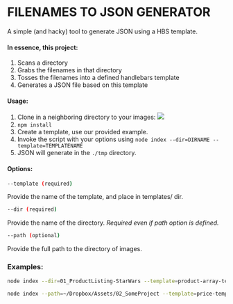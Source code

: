 # FILENAMES TO JSON GENERATOR

A simple (and hacky) tool to generate JSON using a HBS template.

#### In essence, this project:

1. Scans a directory
2. Grabs the filenames in that directory
3. Tosses the filenames into a defined handlebars template
4. Generates a JSON file based on this template

#### Usage:

1. Clone in a neighboring directory to your images:
![](http://cloud.believelabs.com/image/0p3i372e3L0d/Image%202015-09-10%20at%204.37.34%20PM.png)
2. `npm install`
3. Create a template, use our provided example.
4. Invoke the script with your options using `node index --dir=DIRNAME --template=TEMPLATENAME`
5. JSON will generate in the `./tmp` directory.

#### Options:

```sh
--template (required)
```
Provide the name of the template, and place in templates/ dir.

```sh
--dir (required)
```
Provide the name of the directory. *Required even if path option is defined.*

```sh
--path (optional)
```
Provide the full path to the directory of images.


### Examples:

``` sh
node index --dir=01_ProductListing-StarWars --template=product-array-template
```

```sh
node index --path=~/Dropbox/Assets/02_SomeProject --template=price-template
```